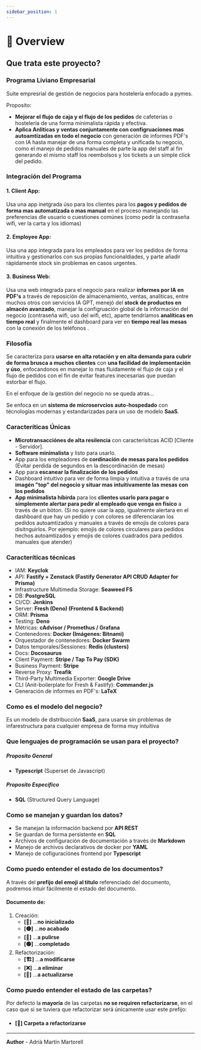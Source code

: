 ```yaml
---
sidebar_position: 1
---
```


# 🔵 Overview


## Que trata este proyecto?

### Programa Liviano Empresarial

Suite empresrial de gestión de negocios para hostelería enfocado a pymes.

Proposito:
- **Mejorar el flujo de caja y el flujo de los pedidos** de cafeterias o hostelería de una forma minimalista rápida y efectiva.
- **Aplica Anliticas y ventas conjuntamente con configruaciones mas autoamtizadas en todo el negocio** con generación de informes PDF's con IA hasta manejar de una forma completa y unificada tu negocio, como el manejo de pedidos manuales de parte la app del staff al fin generando el mismo staff los reembolsos y los tickets a un simple click del pedido.


### Integración del Programa

#### 1. **Client App**: 
Usa una app inetgrada úso para los clientes para los **pagos y pedidos de forma mas automatizada o mas manual** en el proceso manejando las preferencias dle usuario o cuestiones comúnes (como pedir la contraseña wifi, ver la carta y los idiomas)

#### 2. **Employee App**: 
Usa una app integrada para los empleados para ver los pedidos de forma intuitiva y gestionarlos con sus propias funcionaldiades, y parte añadir rápidamente stock sin problemas en casos urgentes.

#### 3. **Business Web**: 
Usa una web integrada para el negocio para realizar **informes por IA en PDF's** a través de reposición de almacenamiento, ventas, analiticas, entre muchos otros con servicios IA GPT, menejó del **stock de productos en almacén avanzado**, manejar la configruación global de la información del negocio (contraseña wifi, uso del wifi, etc), aparte tendríamos **analíticas en tiempo real** y finalmente el dashboard para ver en **tiempo real las mesas** con la conexión de los teléfonos .

### Filosofía
Se caracteríza para **usarse en alta rotación y en alta demanda para cubrir de forma brusca a muchos clientes** con **una facilidad de implementación y úso**, enfocandonos en manejar lo mas fluidamente el flujo de caja y el flujo de pedidos con el fin de evitar features inecesarias que puedan estorbar el flujo.

En el enfoque de la gestión del negocio no se queda atras...

Se enfoca en un **sistema de microservcios auto-hospedado** con técnologías modernas y estandarizadas para un uso de modelo **SaaS**.

### Caracteríticas Únicas
- **Microtransacciónes de alta resilencia** con caracterísitcas ACID [Cliente - Servidor].
- **Software minimalista** y listo para usarlo.
- App para los empleadores de **cordinación de mesas para los pedidos** (Evitar perdida de segundos en la descordinación de mesas)
- App para **escanear la finalización de los pedidos**
- Dashboard intuitivo para ver de forma limpia y intuitiva a través de una **imagén "top" del negocio y situar mas intuitivamente las mesas con los pedidos**
- **App minimalista híbirda** para los **clientes usarlo para pagar o simplemente alertar para pedir al empleado que venga en físico** a través de un bóton. (Si no quiere usar la app, igualmente alertara en el dashboard que hay un pedido y con colores se diferenciaran los pedidos autoamtizados y manuales a través de emojis de colores para disitnguirlos. Por ejemplo: emojis de colores circulares para pedidos hechos autoamtizados y emojis de colores cuadrados para pedidos manuales que atender)


### Caracteríticas técnicas
- IAM: **Keyclok**
- API: **Fastify + Zenstack (Fastify Generator API CRUD Adapter for Prisma)**
- Infrastructure Multimedia Storage: **Seaweed FS**
- DB: **PostgreSQL**
- CI/CD: **Jenkins**
- Server: **Fresh (Deno) (Frontend & Backend)**
- ORM: **Prisma**
- Testing: **Deno**
- Métricas: **cAdvisor / Promethus / Grafana**
- Contenedores: **Docker (Imágenes: Bitnami)**
- Orquestador de contenedores: **Docker Swarm**
- Datos temporales/Sessiones: **Redis (clusters)**
- Docs: **Docosaurus**
- Client Payment: **Stripe / Tap To Pay (SDK)**
- Business Payment: **Stripe**
- Reverse Proxy: **Treafik**
- Third-Party Multimedia Exporter: **Google Drive**
- CLI (Anit-boilerplate for Fresh & Fastify): **Commander.js**
- Generación de informes en PDF's: **LaTeX**

### Como es el modelo del negocio?
Es un modelo de distribucción **SaaS**, para usarse sin problemas de infarestructura para cualquier empresa de forma muy intuitiva

### Que lenguajes de programación se usan para el proyecto?
##### Proposito General
- **Typescript** (Superset de Javascript)
##### Proposito Específico
- **SQL** (Structured Query Language)

### Como se manejan y guardan los datos?
- Se manejan la información backend por **API REST**
- Se guardan de forma persistente en **SQL**
- Archivos de configuración de documentación a través de **Markdown**
- Manejo de archivos declarativos de docker por **YAML**
- Manejo de cofiguraciónes frontend por **Typescript**

### Como puedo entender el estado de los documentos?
A través del **prefijo del emoji al titulo** referenciado del documento, podremos intuir fácilmente el estado del documento.

#### Documento de:

1. Creación:
   - **[🔴]** ...**no inicializado** 
   - **[🟡]** ...**no acabado**
   - **[🔵]** ...**a pulirse**
   - **[🟢]** ...**completado**
2. Refactorización:
   - **[🏗️]** ...**a modificarse**
   - **[❌]** ...**a eliminar**
   - **[🔄]** ...**a actualizarse**


### Como puedo entender el estado de las carpetas?

Por defecto la **mayoría** de las carpetas **no se requiren refactorizarse**, en el caso que si se tuviera que refactorizar será únicamente usar este prefijo:

- #### **[🚧]** Carpeta a refactorizarse


----

**Author** - Adrià Martín Martorell